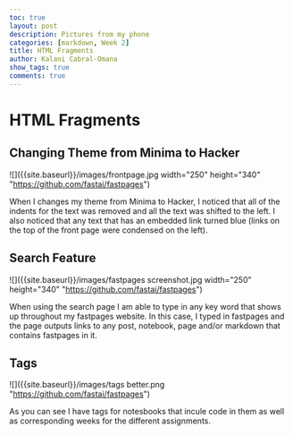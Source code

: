 ```yaml
---
toc: true
layout: post
description: Pictures from my phone
categories: [markdown, Week 2]
title: HTML Fragments
author: Kalani Cabral-Omana
show_tags: true
comments: true
---
```


# HTML Fragments

## Changing Theme from Minima to Hacker
![]({{site.baseurl}}/images/frontpage.jpg width="250" height="340" "https://github.com/fastai/fastpages")

When I changes my theme from Minima to Hacker, I noticed that 
all of the indents for the text was removed and all the text 
was shifted to the left. I also noticed that any text that has 
an embedded link turned blue (links on the top of the front 
page were condensed on the left).

## Search Feature
![]({{site.baseurl}}/images/fastpages screenshot.jpg width="250" height="340" "https://github.com/fastai/fastpages")

When using the search page I am able to type in any key word 
that shows up throughout my fastpages website. In this case, I 
typed in fastpages and the page outputs links to any post, 
notebook, page and/or markdown that contains fastpages in it.

## Tags
![]({{site.baseurl}}/images/tags better.png "https://github.com/fastai/fastpages")

As you can see I have tags for notesbooks that incule code in 
them as well as corresponding weeks for the different 
assignments.